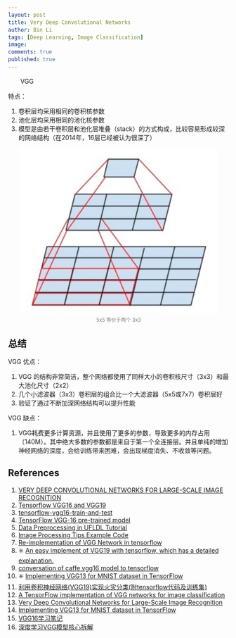 ```yaml
---
layout: post
title: Very Deep Convolutional Networks
author: Bin Li
tags: [Deep Learning, Image Classification]
image: 
comments: true
published: true
---
```


　　VGG


特点：
1. 卷积层均采用相同的卷积核参数
2. 池化层均采用相同的池化核参数
3. 模型是由若干卷积层和池化层堆叠（stack）的方式构成，比较容易形成较深的网络结构（在2014年，16层已经被认为很深了）


<p align="center">
<img src="/img/media/15847104015793.jpg" width="450">
</p>
<p style="margin-top:-2.5%" align="center">
    <em style="color:#808080;font-style:normal;font-size:80%;">5x5 等价于两个 3x3</em>
</p>



## 总结
VGG 优点：
1. VGG 的结构非常简洁，整个网络都使用了同样大小的卷积核尺寸（3x3）和最大池化尺寸（2x2）
2. 几个小滤波器（3x3）卷积层的组合比一个大滤波器（5x5或7x7）卷积层好
3. 验证了通过不断加深网络结构可以提升性能

VGG 缺点：
1. VGG耗费更多计算资源，并且使用了更多的参数，导致更多的内存占用（140M）。其中绝大多数的参数都是来自于第一个全连接层。并且单纯的增加神经网络的深度，会给训练带来困难，会出现梯度消失、不收敛等问题。

## References
1. [VERY DEEP CONVOLUTIONAL NETWORKS FOR LARGE-SCALE IMAGE RECOGNITION]()
2. [Tensorflow VGG16 and VGG19](https://github.com/machrisaa/tensorflow-vgg)
3. [tensorflow-vgg16-train-and-test](https://github.com/ppplinday/tensorflow-vgg16-train-and-test)
4. [TensorFlow VGG-16 pre-trained model](https://github.com/ry/tensorflow-vgg16)
5. [Data Preprocessing in UFLDL Tutorial](http://ufldl.stanford.edu/wiki/index.php/Data_Preprocessing)
6. [Image Processing Tips Example Code](https://github.com/kharikri/Image-Processing-Tips/blob/master/Image%20Processing%20Tips%20Example%20Code.ipynb)
7. [Re-implementation of VGG Network in tensorflow](https://github.com/huyng/tensorflow-vgg)
8. ✳️ [An easy implement of VGG19 with tensorflow, which has a detailed explanation.](https://github.com/hjptriplebee/VGG19_with_tensorflow)
9. [conversation of caffe vgg16 model to tensorflow](https://github.com/ry/tensorflow-vgg16)
10. ✳️ [Implementing VGG13 for MNIST dataset in TensorFlow](https://medium.com/@amir_hf8/implementing-vgg13-for-mnist-dataset-in-tensorflow-abc1460e2b93)
11. [利用卷积神经网络(VGG19)实现火灾分类(附tensorflow代码及训练集)](http://www.cnblogs.com/vipyoumay/p/7884472.html)
12. [A TensorFlow implementation of VGG networks for image classification](https://github.com/conan7882/VGG-cifar-tf)
13. [Very Deep Convolutional Networks for Large-Scale Image Recognition](https://arxiv.org/abs/1409.1556)
14. [Implementing VGG13 for MNIST dataset in TensorFlow](https://medium.com/@amir_hf8/implementing-vgg13-for-mnist-dataset-in-tensorflow-abc1460e2b93)
15. [VGG16学习笔记](http://deanhan.com/2018/07/26/vgg16/)
16. [深度学习VGG模型核心拆解](https://cloud.tencent.com/developer/article/1039763)